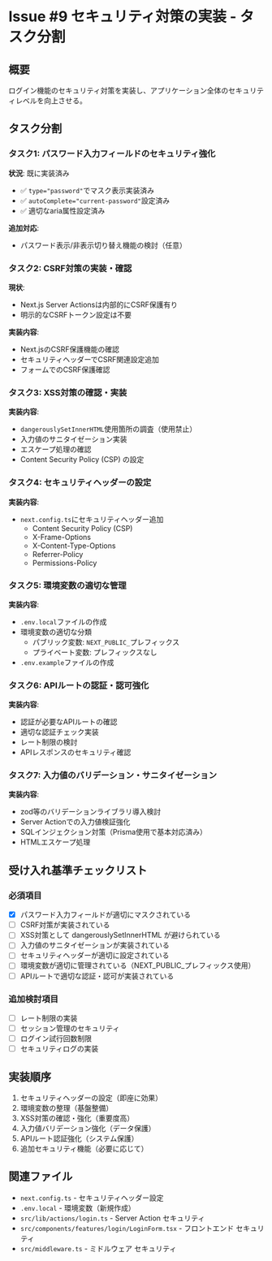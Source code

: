 # Issue #9 セキュリティ対策の実装 - タスク分割

## 概要
ログイン機能のセキュリティ対策を実装し、アプリケーション全体のセキュリティレベルを向上させる。

## タスク分割

### タスク1: パスワード入力フィールドのセキュリティ強化
**状況**: 既に実装済み
- ✅ `type="password"`でマスク表示実装済み
- ✅ `autoComplete="current-password"`設定済み
- ✅ 適切なaria属性設定済み

**追加対応**:
- パスワード表示/非表示切り替え機能の検討（任意）

### タスク2: CSRF対策の実装・確認
**現状**:
- Next.js Server Actionsは内部的にCSRF保護有り
- 明示的なCSRFトークン設定は不要

**実装内容**:
- Next.jsのCSRF保護機能の確認
- セキュリティヘッダーでCSRF関連設定追加
- フォームでのCSRF保護確認

### タスク3: XSS対策の確認・実装
**実装内容**:
- `dangerouslySetInnerHTML`使用箇所の調査（使用禁止）
- 入力値のサニタイゼーション実装
- エスケープ処理の確認
- Content Security Policy (CSP) の設定

### タスク4: セキュリティヘッダーの設定
**実装内容**:
- `next.config.ts`にセキュリティヘッダー追加
  - Content Security Policy (CSP)
  - X-Frame-Options
  - X-Content-Type-Options
  - Referrer-Policy
  - Permissions-Policy

### タスク5: 環境変数の適切な管理
**実装内容**:
- `.env.local`ファイルの作成
- 環境変数の適切な分類
  - パブリック変数: `NEXT_PUBLIC_`プレフィックス
  - プライベート変数: プレフィックスなし
- `.env.example`ファイルの作成

### タスク6: APIルートの認証・認可強化
**実装内容**:
- 認証が必要なAPIルートの確認
- 適切な認証チェック実装
- レート制限の検討
- APIレスポンスのセキュリティ確認

### タスク7: 入力値のバリデーション・サニタイゼーション
**実装内容**:
- zod等のバリデーションライブラリ導入検討
- Server Actionでの入力値検証強化
- SQLインジェクション対策（Prisma使用で基本対応済み）
- HTMLエスケープ処理

## 受け入れ基準チェックリスト

### 必須項目
- [x] パスワード入力フィールドが適切にマスクされている
- [ ] CSRF対策が実装されている
- [ ] XSS対策として dangerouslySetInnerHTML が避けられている
- [ ] 入力値のサニタイゼーションが実装されている
- [ ] セキュリティヘッダーが適切に設定されている
- [ ] 環境変数が適切に管理されている（NEXT_PUBLIC_プレフィックス使用）
- [ ] APIルートで適切な認証・認可が実装されている

### 追加検討項目
- [ ] レート制限の実装
- [ ] セッション管理のセキュリティ
- [ ] ログイン試行回数制限
- [ ] セキュリティログの実装

## 実装順序
1. セキュリティヘッダーの設定（即座に効果）
2. 環境変数の整理（基盤整備）
3. XSS対策の確認・強化（重要度高）
4. 入力値バリデーション強化（データ保護）
5. APIルート認証強化（システム保護）
6. 追加セキュリティ機能（必要に応じて）

## 関連ファイル
- `next.config.ts` - セキュリティヘッダー設定
- `.env.local` - 環境変数（新規作成）
- `src/lib/actions/login.ts` - Server Action セキュリティ
- `src/components/features/login/LoginForm.tsx` - フロントエンド セキュリティ
- `src/middleware.ts` - ミドルウェア セキュリティ
